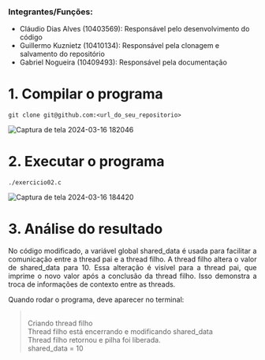 ### Integrantes/Funções:
<ul>
  <li>Cláudio Dias Alves (10403569): Responsável pelo desenvolvimento do código
  <li>Guillermo Kuznietz (10410134): Responsável pela clonagem e salvamento do repositório 
  <li>Gabriel Nogueira (10409493): Responsável pela documentação
</ul>

# 1. Compilar o programa
``` git clone git@github.com:<url_do_seu_repositorio> ```

![Captura de tela 2024-03-16 182046](https://github.com/soyclaudiodias/sistemas_operacionais/assets/113221142/f4508790-1987-466e-be3e-e31d1dac6347)

# 2. Executar o programa
``` ./exercicio02.c ```

![Captura de tela 2024-03-16 184420](https://github.com/soyclaudiodias/sistemas_operacionais/assets/113221142/3347e7f0-c2a7-4d8e-9d74-cc1f9c832986)

# 3. Análise do resultado
<p align="justify">
No código modificado, a variável global shared_data é usada para facilitar a comunicação entre a thread pai e a thread filho. A thread filho altera o valor de shared_data para 10. Essa alteração é visível para a thread pai, que imprime o novo valor após a conclusão da thread filho. Isso demonstra a troca de informações de contexto entre as threads.

Quando rodar o programa, deve aparecer no terminal:
><br>Criando thread filho
<br>Thread filho está encerrando e modificando shared_data
<br>Thread filho retornou e pilha foi liberada. 
<br>shared_data = 10
</p>
